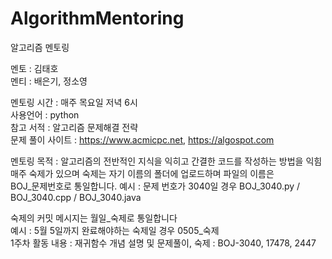 # AlgorithmMentoring

알고리즘 멘토링

멘토 : 김태호  
멘티 : 배은기, 정소영  

멘토링 시간 : 매주 목요일 저녁 6시  
사용언어 : python  
참고 서적 : 알고리즘 문제해결 전략  
문제 풀이 사이트 : https://www.acmicpc.net, https://algospot.com  

멘토링 목적 : 알고리즘의 전반적인 지식을 익히고 간결한 코드를 작성하는 방법을 익힘  
매주 숙제가 있으며 숙제는 자기 이름의 폴더에 업로드하며 파일의 이름은  
BOJ_문제번호로 통일합니다. 예시 : 문제 번호가 3040일 경우 BOJ_3040.py / BOJ_3040.cpp / BOJ_3040.java  
  
숙제의 커밋 메시지는 월일_숙제로 통일합니다  
예시 : 5월 5일까지 완료해야하는 숙제일 경우 0505_숙제  
1주차 활동 내용 : 재귀함수 개념 설명 및 문제풀이, 숙제 : BOJ-3040, 17478, 2447  
